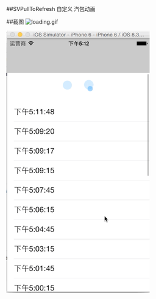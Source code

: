 ##SVPullToRefresh 自定义  汽包动画

##截图
![loading.gif](https://coding.net/u/hqman/p/SVPullToRefresh_HQ/git/blob/master/laoding.gif)

![loading.gif](https://github.com/hqman/SVPullToRefresh_HQ/blob/master/laoding.gif)

